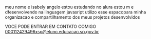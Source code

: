 meu nome e isabely angelo 
estou estudando no alura 
estou m e dfesenvolvendo na linguagem javasript 
utilizo esse espacopara minha organizacao e compartilhamento dos meus projetos desenvolvidos 

VOCE PODE ENTRAR EM CONTATO COMIGO
000112429496xsp@eluno.educacao.sp.gov.br
